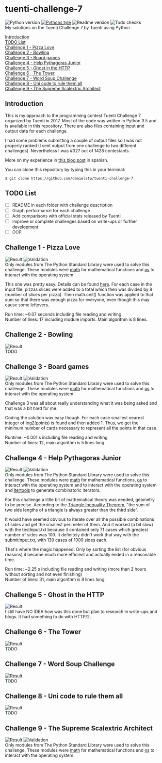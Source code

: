 # tuenti-challenge-7
![Python version](https://img.shields.io/badge/python-v3.5.2-blue.svg)
[![Pythons tyle](https://img.shields.io/badge/code%20style-PEP%208-blue.svg)](https://www.python.org/dev/peps/pep-0008/)
![Readme version](https://img.shields.io/badge/readme-1.0.0-green.svg)
![Todo checks](https://img.shields.io/badge/todos-0%2F5-red.svg)  
My solutions on the Tuenti Challenge 7 by Tuenti using Python

[Introduction]()  
[TODO List]()  
[Challenge 1 - Pizza Love](https://github.com/danielsto/tuenti-challenge-7#challenge-1---pizza-love)  
[Challenge 2 - Bowling](https://github.com/danielsto/tuenti-challenge-7#challenge-2---bowling)  
[Challenge 3 - Board games](https://github.com/danielsto/tuenti-challenge-7#challenge-3---board-games)  
[Challenge 4 - Help Pythagoras Junior](https://github.com/danielsto/tuenti-challenge-7#challenge-4---help-pythagoras-junior)  
[Challenge 5 - Ghost in the HTTP](https://github.com/danielsto/tuenti-challenge-7#challenge-5---ghost-in-the-http)  
[Challenge 6 - The Tower](https://github.com/danielsto/tuenti-challenge-7#challenge-6---the-tower)  
[Challenge 7 - Word Soup Challenge](https://github.com/danielsto/tuenti-challenge-7#challenge-7---word-soup-challenge)  
[Challenge 8 - Uni code to rule them all](https://github.com/danielsto/tuenti-challenge-7#challenge-8---uni-code-to-rule-them-all)  
[Challenge 9 - The Supreme Scalextric Architect](https://github.com/danielsto/tuenti-challenge-7#challenge-9---the-supreme-scalextric-architect)  

## Introduction
This is my approach to the programming contest Tuenti Challenge 7 organized by Tuenti in 2017.
Most of the code was written in Python 3.5 and is available in this repository.
There are also files containing input and output data for each challenge.

I had some problems submitting a couple of output files so I was not properly ranked
(I sent output from one challenge to two different challenges). Nevertheless I was #327 out of 1428 contestants.
 
More on my experience in [this blog post]() in spanish.

You can clone this repository by typing this in your terminal:  

``$ git clone https://github.com/danielsto/tuenti-challenge-7
``

## TODO List

- [ ] README in each folder with challenge description
- [ ] Graph performance for each challenge
- [ ] Add comparisons with official stats released by Tuenti
- [ ] Improve or complete challenges based on write-ups or further development
- [ ] OOP

## Challenge 1 - Pizza Love
![Result](https://img.shields.io/badge/result-passed-brightgreen.svg)
![Validation](https://img.shields.io/badge/PEP8%20online%20check-VALID-brightgreen.svg)  
Only modules from The Python Standard Library were used to solve this challenge.
These modules were [math](https://docs.python.org/3/library/math.html) for mathematical functions
and [os](https://docs.python.org/3/library/os.html) to interact with the operating system.

This one was pretty easy. Details can be found [here](https://contest.tuenti.net/Challenges). For each case in the input file, 
pizzas slices were added to a total which then was divided by 8 (number of slices per 
pizza). Then math.ceil() function was applied to that sum so that there was enough pizza 
for everyone, even though this may cause some leftovers.

Run time: ~0.07 seconds including file reading and writing.  
Number of lines: 17 including module imports. Main algorithm is 8 lines.
## Challenge 2 - Bowling
![Result](https://img.shields.io/badge/result-wrong-red.svg)  
TODO

## Challenge 3 - Board games
![Result](https://img.shields.io/badge/result-passed-brightgreen.svg)
![Validation](https://img.shields.io/badge/PEP8%20online%20check-VALID-brightgreen.svg)  
Only modules from The Python Standard Library were used to solve this challenge.
These modules were [math](https://docs.python.org/3/library/math.html) for mathematical functions
and [os](https://docs.python.org/3/library/os.html) to interact with the operating system.

Challenge 3 was all about really understanding what it was being asked and that was
a bit hard for me.

Coding the solution was easy though. For each case smallest nearest integer of log2(points) is found
and then added 1. Thus, we get the minimum number of cards necessary to represent all the points in that case.

Runtime:  ~0.001 s including file reading and writing  
Number of lines:  12, main algorithm is 5 lines long 
## Challenge 4 - Help Pythagoras Junior
![Result](https://img.shields.io/badge/result-passed-brightgreen.svg)
![Validation](https://img.shields.io/badge/PEP8%20online%20check-VALID-brightgreen.svg)  
Only modules from The Python Standard Library were used to solve this challenge.
These modules were [math](https://docs.python.org/3/library/math.html) for mathematical functions, 
[os](https://docs.python.org/3/library/os.html) to interact with the operating system and to interact
with the operating system and [itertools](https://docs.python.org/2/library/itertools.html) to generate
combinatoric iterators.

For this challenge a little bit of mathematical theory was needed, geometry to be precise.
According to the [Triangle Inequality Theorem](http://mathworld.wolfram.com/TriangleInequality.html), "the sum of two side lengths of a triangle is 
always greater than the third side".
 
It would have seemed obvious to iterate over all the possible combinations of sides and get the smallest
perimeter of them. And it worked (a bit slow)  with the testInput.txt because it contained only 71 cases
which greatest number of sides was 100. It definitely didn't work that way with the submitInput.txt, with 130 cases
of 1000 sides each.

That's where the magic happened. Only by sorting the list (for obvious reasons) it became much more efficient and actually
ended in a reasonable time.

Run time: ~2.25 s including file reading and writing (more than 2 hours without sorting and not even finishing)   
Number of lines: 31, main algorithm is 8 lines long

## Challenge 5 - Ghost in the HTTP
![Result](https://img.shields.io/badge/result-skipped-lightgrey.svg)  
I still have NO IDEA how was this done but plan to research in write-ups and blogs.
It had something to do with HTTP/2.
## Challenge 6 - The Tower
![Result](https://img.shields.io/badge/result-skipped-lightgrey.svg)  
TODO
## Challenge 7 - Word Soup Challenge
![Result](https://img.shields.io/badge/result-passed-brightgreen.svg)  
TODO
## Challenge 8 - Uni code to rule them all
![Result](https://img.shields.io/badge/result-skipped-lightgrey.svg)  
TODO
## Challenge 9 - The Supreme Scalextric Architect
![Result](https://img.shields.io/badge/result-passed-brightgreen.svg)
![Validation](https://img.shields.io/badge/PEP8%20online%20check-VALID-brightgreen.svg)  
Only modules from The Python Standard Library were used to solve this challenge.
These modules were [math](https://docs.python.org/3/library/math.html) for mathematical functions
and [os](https://docs.python.org/3/library/os.html) to interact with the operating system.


